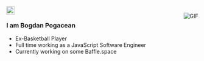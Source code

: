 <a href="https://www.linkedin.com/in/pogacean-bogdan-14b312146/">
  <img align="left" alt="Ajay's Linkdein" width="22px" src="https://cdn.jsdelivr.net/npm/simple-icons@v3/icons/linkedin.svg" />
</a>
<br />
<img align="right" alt="GIF" src="https://media.giphy.com/media/13HgwGsXF0aiGY/giphy.gif" />

### I am Bogdan Pogacean
- Ex-Basketball Player
- Full time working as a JavaScript Software Engineer
- Currently working on some Baffle.space
